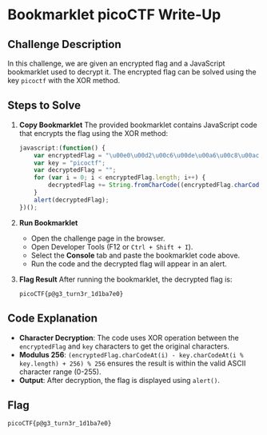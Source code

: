 # Bookmarklet picoCTF Write-Up

## Challenge Description
In this challenge, we are given an encrypted flag and a JavaScript bookmarklet used to decrypt it. The encrypted flag can be solved using the key `picoctf` with the XOR method.

## Steps to Solve

1. **Copy Bookmarklet**
   The provided bookmarklet contains JavaScript code that encrypts the flag using the XOR method:
   ```javascript
   javascript:(function() {
       var encryptedFlag = "\u00e0\u00d2\u00c6\u00de\u00a6\u00c8\u00ac\u00eb\u00d9\u00a3\u00d6\u0096\u00d3\u00da\u00e5\u00db\u00d1\u00a2\u00d5\u00d3\u0097\u00d4\u009a\u00c5\u00d0\u009a\u00d9\u0096\u00ed";
       var key = "picoctf";
       var decryptedFlag = "";
       for (var i = 0; i < encryptedFlag.length; i++) {
           decryptedFlag += String.fromCharCode((encryptedFlag.charCodeAt(i) - key.charCodeAt(i % key.length) + 256) % 256);
       }
       alert(decryptedFlag);
   })();
   ```

2. **Run Bookmarklet**
   - Open the challenge page in the browser.
   - Open Developer Tools (F12 or `Ctrl + Shift + I`).
   - Select the **Console** tab and paste the bookmarklet code above.
   - Run the code and the decrypted flag will appear in an alert.

3. **Flag Result**
   After running the bookmarklet, the decrypted flag is:
   ```
   picoCTF{p@g3_turn3r_1d1ba7e0}
   ```

## Code Explanation
- **Character Decryption**: The code uses XOR operation between the `encryptedFlag` and `key` characters to get the original characters.
- **Modulus 256**: `(encryptedFlag.charCodeAt(i) - key.charCodeAt(i % key.length) + 256) % 256` ensures the result is within the valid ASCII character range (0-255).
- **Output**: After decryption, the flag is displayed using `alert()`.

## Flag
```
picoCTF{p@g3_turn3r_1d1ba7e0}
```
